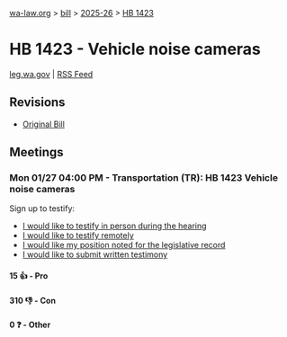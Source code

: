 [wa-law.org](/) > [bill](/bill/) > [2025-26](/bill/2025-26/) > [HB 1423](/bill/2025-26/hb/1423/)

# HB 1423 - Vehicle noise cameras
[leg.wa.gov](https://app.leg.wa.gov/billsummary?BillNumber=1423&Year=2025&Initiative=false) | [RSS Feed](./rss.xml)

## Revisions
* [Original Bill](1/)

## Meetings
### Mon 01/27 04:00 PM - Transportation (TR): HB 1423 Vehicle noise cameras
Sign up to testify:
* [I would like to testify in person during the hearing](https://app.leg.wa.gov/csi/Testifier/Add?chamber=House&mId=32535&aId=161941&caId=25069&tId=1)
* [I would like to testify remotely](https://app.leg.wa.gov/csi/Testifier/Add?chamber=House&mId=32535&aId=161941&caId=25069&tId=2)
* [I would like my position noted for the legislative record](https://app.leg.wa.gov/csi/Testifier/Add?chamber=House&mId=32535&aId=161941&caId=25069&tId=3)
* [I would like to submit written testimony](https://app.leg.wa.gov/csi/Testifier/Add?chamber=House&mId=32535&aId=161941&caId=25069&tId=4)

#### 15 👍 - Pro

#### 310 👎 - Con

#### 0 ❓ - Other

